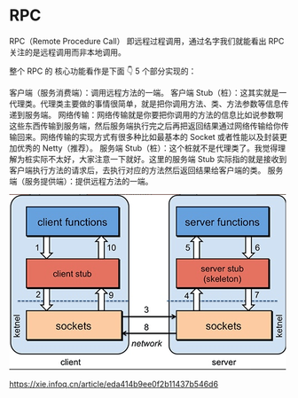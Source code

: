 # RPC

RPC（Remote Procedure Call） 即远程过程调用，通过名字我们就能看出 RPC 关注的是远程调用而非本地调用。


整个 RPC 的 核心功能看作是下面 👇 5 个部分实现的：

客户端（服务消费端）：调用远程方法的一端。
客户端 Stub（桩）：这其实就是一代理类。代理类主要做的事情很简单，就是把你调用方法、类、方法参数等信息传递到服务端。
网络传输：网络传输就是你要把你调用的方法的信息比如说参数啊这些东西传输到服务端，然后服务端执行完之后再把返回结果通过网络传输给你传输回来。网络传输的实现方式有很多种比如最基本的 Socket 或者性能以及封装更加优秀的 Netty（推荐）。
服务端 Stub（桩）：这个桩就不是代理类了。我觉得理解为桩实际不太好，大家注意一下就好。这里的服务端 Stub 实际指的就是接收到客户端执行方法的请求后，去执行对应的方法然后返回结果给客户端的类。
服务端（服务提供端）：提供远程方法的一端。

![](img/通信(RPC)/RPC原理图.png)

https://xie.infoq.cn/article/eda414b9ee0f2b11437b546d6

